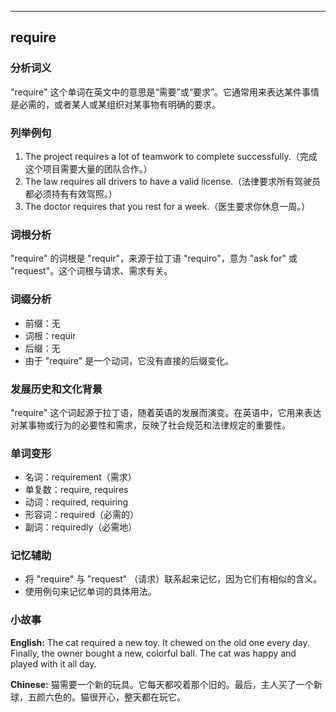 
---------------
## require
### 分析词义
"require" 这个单词在英文中的意思是“需要”或“要求”。它通常用来表达某件事情是必需的，或者某人或某组织对某事物有明确的要求。

### 列举例句
1. The project requires a lot of teamwork to complete successfully.（完成这个项目需要大量的团队合作。）
2. The law requires all drivers to have a valid license.（法律要求所有驾驶员都必须持有有效驾照。）
3. The doctor requires that you rest for a week.（医生要求你休息一周。）

### 词根分析
"require" 的词根是 "requir"，来源于拉丁语 "requiro"，意为 "ask for" 或 "request"。这个词根与请求、需求有关。

### 词缀分析
- 前缀：无
- 词根：requir
- 后缀：无
- 由于 "require" 是一个动词，它没有直接的后缀变化。

### 发展历史和文化背景
"require" 这个词起源于拉丁语，随着英语的发展而演变。在英语中，它用来表达对某事物或行为的必要性和需求，反映了社会规范和法律规定的重要性。

### 单词变形
- 名词：requirement（需求）
- 单复数：require, requires
- 动词：required, requiring
- 形容词：required（必需的）
- 副词：requiredly（必需地）

### 记忆辅助
- 将 "require" 与 "request" （请求）联系起来记忆，因为它们有相似的含义。
- 使用例句来记忆单词的具体用法。

### 小故事
**English:**
The cat required a new toy. It chewed on the old one every day. Finally, the owner bought a new, colorful ball. The cat was happy and played with it all day.

**Chinese:**
猫需要一个新的玩具。它每天都咬着那个旧的。最后，主人买了一个新球，五颜六色的。猫很开心，整天都在玩它。

